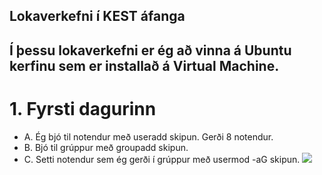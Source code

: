 Lokaverkefni í KEST áfanga
---
Í þessu lokaverkefni er ég að vinna á Ubuntu kerfinu sem er installað á Virtual Machine.
---
# 1. Fyrsti dagurinn
   - A. Ég bjó til notendur með useradd skipun. Gerði 8 notendur.
   - B. Bjó til grúppur með groupadd skipun.
   - C. Setti notendur sem ég gerði í grúppur með usermod -aG skipun.
    <img src="Screenshots/1notenduroggrubbur" style=align:center;>
